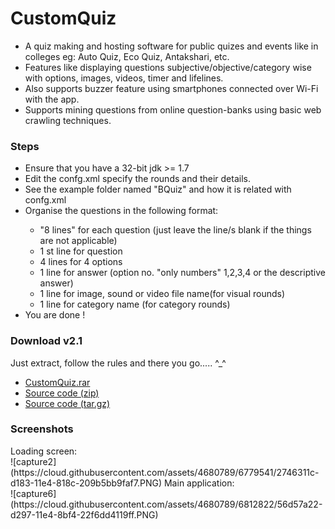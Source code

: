 # CustomQuiz
<ul>
<li>A quiz making and hosting software for public quizes and events like in colleges eg: Auto Quiz, Eco Quiz, Antakshari, etc.</li>
<li>Features like displaying questions subjective/objective/category wise with options, images, videos, timer and lifelines.</li> 
<li>Also supports buzzer feature using smartphones connected over Wi-Fi with the app.</li>
<li>Supports mining questions from online question-banks using basic web crawling techniques.</li>
</ul>
<h3>Steps</h3>
<ul>
<li>Ensure that you have a 32-bit jdk >= 1.7</li>
<li>Edit the confg.xml specify the rounds and their details.</li>
<li>See the example folder named "BQuiz" and how it is related with confg.xml</li>
<li>Organise the questions in the following format:</li>
<ul>
<li>"8 lines" for each question (just leave the line/s blank if the things are not applicable)</li>
<li>1 st line for question</li>
<li>4 lines for 4 options</li>
<li>1 line for answer (option no. "only numbers" 1,2,3,4 or the descriptive answer)</li>
<li>1 line for image, sound or video file name(for visual rounds)</li> 
<li>1 line for category name (for category rounds)</li>
</ul>
<li>You are done !</li>
</ul>

<div class="release-body commit open">
<h3>Download v2.1</h3>
<div class="markdown-body">
<p>Just extract, follow the rules and there you go..... ^_^</p>
</div>

<ul class="release-downloads">
<li>
<a href="https://github.com/ayushmaanbhav/customquiz/releases/download/v2.1/CustomQuiz.2.1.rar" rel="nofollow" class="button primary">
<span class="octicon octicon-arrow-down"></span>
<span class="tooltipped tooltipped-s" aria-label="39.9 MB">CustomQuiz.rar</span>
</a>
</li>
<li>
<a href="https://github.com/ayushmaanbhav/customquiz/archive/v2.0.zip" rel="nofollow" class="button">
<span class="octicon octicon-file-zip"></span>
Source code (zip)
</a>
</li>
<li>
<a href="https://github.com/ayushmaanbhav/customquiz/archive/v2.0.tar.gz" rel="nofollow" class="button">
<span class="octicon octicon-file-zip"></span>
Source code (tar.gz)
</a>
</li>
</ul>

</div>

<h3>Screenshots</h3>
Loading screen:<br>
![capture2](https://cloud.githubusercontent.com/assets/4680789/6779541/2746311c-d183-11e4-818c-209b5bb9faf7.PNG)
Main application:<br>
![capture6](https://cloud.githubusercontent.com/assets/4680789/6812822/56d57a22-d297-11e4-8bf4-22f6dd4119ff.PNG)
